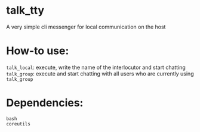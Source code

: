 # talk_tty
A very simple cli messenger for local communication on the host

# How-to use:
`talk_local`: execute, write the name of the interlocutor and start chatting \
`talk_group`: execute and start chatting with all users who are currently using `talk_group`

# Dependencies:
`bash` \
`coreutils`
